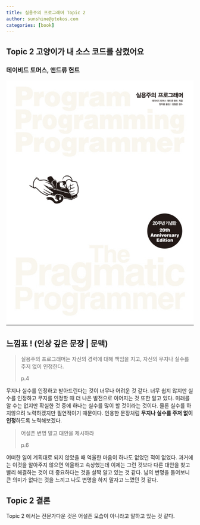 ```yaml
---
title: 실용주의 프로그래머 Topic 2
author: sunshine@ptokos.com
categories: [book]
---
```


## Topic 2 고양이가 내 소스 코드를 삼켰어요


### 데이비드 토머스, 앤드류 헌트
![Alt text](/assets/img/book/실용주의-프로그래머/cover.png)



## 느낌표 ! (인상 깊은 문장 | 문맥)
> 실용주의 프로그래머는 자신의 경력에 대해 책임을 지고, 자신의 무지나 실수를 주저 없이 인정한다.
> 
> p.4

무지나 실수를 인정하고 받아드린다는 것이 너무나 어려운 것 같다. 
너무 쉽지 않지만 실수를 인정하고 무지를 인정할 때 더 나은 발전으로 이어지는 것 또한 알고 있다. 
미래를 알 수는 없지만 확실한 것 중에 하나는 실수를 많이 할 것이라는 것이다. 물론 실수를 하지않으려 노력하겠지만 필연적이기 때문이다. 
인용한 문장처럼 **무지나 실수를 주저 없이 인정**하도록 노력해보겠다.

> 어설픈 변명 말고 대안을 제시하라
> 
> p.6

어떠한 일이 계획대로 되지 않았을 때 억울한 마음이 하나도 없었던 적이 없었다. 
과거에는 이것을 알아주지 않으면 억울하고 속상했는데 이제는 그런 것보다 다른 대안을 찾고 빨리 해결하는 것이 더 중요하다는 것을 살짝 알고 있는 것 같다. 
남의 변명을 들어보니 큰 의미가 없다는 것을 느끼고 나도 변명을 하지 말자고 느꼈던 것 같다.  

## Topic 2 결론
Topic 2 에서는 전문가다운 것은 어설픈 모습이 아니라고 말하고 있는 것 같다.


